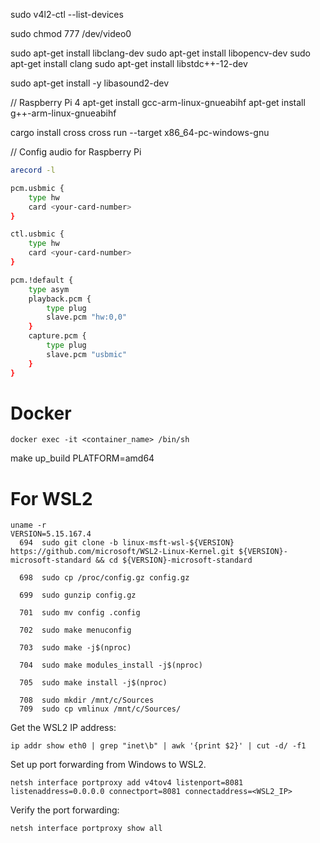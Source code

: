 sudo v4l2-ctl --list-devices

sudo chmod 777 /dev/video0


sudo apt-get install libclang-dev
sudo apt-get install libopencv-dev
sudo apt-get install clang
sudo apt-get install libstdc++-12-dev

sudo apt-get install -y libasound2-dev

// Raspberry Pi 4 
apt-get install gcc-arm-linux-gnueabihf
apt-get install g++-arm-linux-gnueabihf


cargo install cross
cross run --target x86_64-pc-windows-gnu






// Config audio for Raspberry Pi
```sh
arecord -l
```

```sh
pcm.usbmic {
    type hw
    card <your-card-number>
}

ctl.usbmic {
    type hw
    card <your-card-number>
}

pcm.!default {
    type asym
    playback.pcm {
        type plug
        slave.pcm "hw:0,0"
    }
    capture.pcm {
        type plug
        slave.pcm "usbmic"
    }
}
```

# Docker
```shell
docker exec -it <container_name> /bin/sh
```

make up_build PLATFORM=amd64


# For WSL2
```shell
uname -r
VERSION=5.15.167.4
  694  sudo git clone -b linux-msft-wsl-${VERSION} https://github.com/microsoft/WSL2-Linux-Kernel.git ${VERSION}-microsoft-standard && cd ${VERSION}-microsoft-standard

  698  sudo cp /proc/config.gz config.gz
 
  699  sudo gunzip config.gz

  701  sudo mv config .config
  
  702  sudo make menuconfig
  
  703  sudo make -j$(nproc)
  
  704  sudo make modules_install -j$(nproc)
  
  705  sudo make install -j$(nproc)
  
  708  sudo mkdir /mnt/c/Sources
  709  sudo cp vmlinux /mnt/c/Sources/
```


Get the WSL2 IP address:
```shell
ip addr show eth0 | grep "inet\b" | awk '{print $2}' | cut -d/ -f1
```

Set up port forwarding from Windows to WSL2.
```shell
netsh interface portproxy add v4tov4 listenport=8081 listenaddress=0.0.0.0 connectport=8081 connectaddress=<WSL2_IP>
```

Verify the port forwarding:
```shell
netsh interface portproxy show all
```